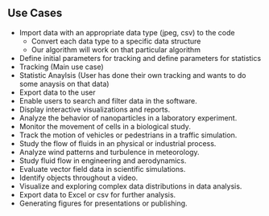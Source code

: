 ## Use Cases

- Import data with an appropriate data type (jpeg, csv) to the code
    - Convert each data type to a specific data structure
    - Our algorithm will work on that particular algorithm
- Define initial parameters for tracking and define parameters for statistics
- Tracking (Main use case)
- Statistic Anaylsis (User has done their own tracking and wants to do some anaysis on that data)
- Export data to the user
- Enable users to search and filter data in the software.
- Display interactive visualizations and reports.
- Analyze the behavior of nanoparticles in a laboratory experiment.
- Monitor the movement of cells in a biological study.
- Track the motion of vehicles or pedestrians in a traffic simulation.
- Study the flow of fluids in an physical or industrial process.
- Analyze wind patterns and turbulence in meteorology.
- Study fluid flow in engineering and aerodynamics.
- Evaluate vector field data in scientific simulations.
- Identify objects throughout a video.
- Visualize and exploring complex data distributions in data analysis.
- Export data to Excel or csv for further analysis.
- Generating figures for presentations or publishing.

